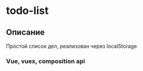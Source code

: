# todo-list

## Описание

Простой список дел, реализован через localStorage

### Vue, vuex, composition api
